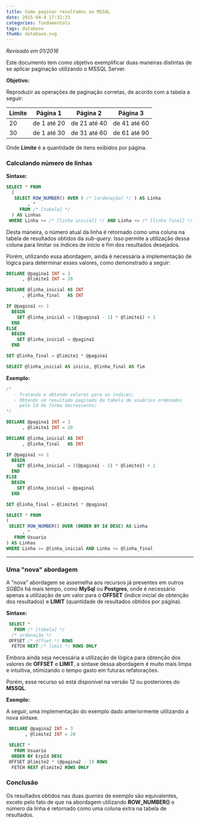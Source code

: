 ```yaml
---
title: Como paginar resultados no MSSQL
date: 2015-04-4 17:32:33
categories: fundamentals
tags: database
thumb: database.svg
---
```


*Revisado em 01/2016*

Este documento tem como objetivo exemplificar duas maneiras distintas de se aplicar paginação utilizando o MSSQL Server.

**Objetivo:**

Reproduzir as operações de paginação corretas, de acordo com a tabela a seguir:

|**Limite** | **Página 1** | **Página 2**  | **Página 3**  |
| --------- | ------------ | ------------  | ------------  |
|  20       |  de 1 até 20 |  de 21 até 40 |  de 41 até 60 |
|  30       |  de 1 até 30 |  de 31 até 60 |  de 61 até 90 |

Onde **Limite** é a quantidade de itens exibidos por página.

### Calculando número de linhas

**Sintaxe:**

```sql
SELECT * FROM
  (
   SELECT ROW_NUMBER() OVER ( /* [ordenação] */ ) AS Linha
        , *
     FROM /* [tabela] */
  ) AS Linhas
 WHERE Linha >= /* [linha inicial] */ AND Linha <= /* [linha final] */

```

Desta maneira, o número atual da linha é retornado como uma coluna na tabela de resultados obtidos da *sub-query*. Isso permite a utilização dessa coluna para limitar os índices de início e fim dos resultados desejados.

Porém, utilizando essa abordagem, ainda é necessária a implementação de lógica para determinar esses valores, como demonstrado a seguir:

```sql
DECLARE @pagina1 INT = 3
      , @limite1 INT = 20

DECLARE @linha_inicial AS INT
      , @linha_final   AS INT

IF @pagina1 <> 1
  BEGIN
    SET @linha_inicial = ((@pagina1 - 1) * @limite1) + 1
  END
ELSE
  BEGIN
    SET @linha_inicial = @pagina1
  END

SET @linha_final = @limite1 * @pagina1

SELECT @linha_inicial AS inicio, @linha_final AS fim

```

**Exemplo:**

```sql
/*
   - Tratando e obtendo valores para os índices;
   - Obtendo um resultado paginado da tabela de usuários ordenados
     pelo Id de forma decrescente;
*/

DECLARE @pagina1 INT = 3
      , @limite1 INT = 20

DECLARE @linha_inicial AS INT
      , @linha_final   AS INT

IF @pagina1 <> 1
  BEGIN
    SET @linha_inicial = ((@pagina1 - 1) * @limite1) + 1
  END
ELSE
  BEGIN
    SET @linha_inicial = @pagina1
  END

SET @linha_final = @limite1 * @pagina1

SELECT * FROM
(
 SELECT ROW_NUMBER() OVER (ORDER BY Id DESC) AS Linha
      , *
   FROM Usuario
) AS Linhas
WHERE Linha >= @linha_inicial AND Linha <= @linha_final

```
---
### Uma "nova" abordagem

A "nova" abordagem se assemelha aos recursos já presentes em outros *SGBDs* há mais tempo, como **MySql** ou **Postgres**, onde é necessário apenas a utilização de um valor para o **OFFSET** (índice inicial de obtenção dos resultados) e **LIMIT** (quantidade de resultados obtidos por página).

**Sintaxe:**

```sql
 SELECT *
   FROM /* [tabela] */
  /* ordenação */
 OFFSET /* offset */ ROWS
  FETCH NEXT /* limit */ ROWS ONLY

```

Embora ainda seja necessária a utilização de lógica para obtenção dos valores de **OFFSET** e **LIMIT**, a sintaxe dessa abordagem é muito mais limpa e intuitiva, otimizando o tempo gasto em futuras refatorações.

Porém, esse recurso só está disponível na versão 12 ou posteriores do **MSSQL**.

**Exemplo:**

A seguir, uma implementação do exemplo dado anteriormente utilizando a nova sintaxe.

```sql
 DECLARE @pagina2 INT = 3
       , @limite2 INT = 20

 SELECT *
   FROM Usuario
  ORDER BY ErpId DESC
 OFFSET @limite2 * (@pagina2 - 1) ROWS
  FETCH NEXT @limite2 ROWS ONLY

```

### Conclusão

Os resultados obtidos nas duas *queries* de exemplo são equivalentes, exceto pelo fato de que na abordagem utilizando **ROW_NUMBER()** o número da linha é retornado como uma coluna extra na tabela de resultados.
